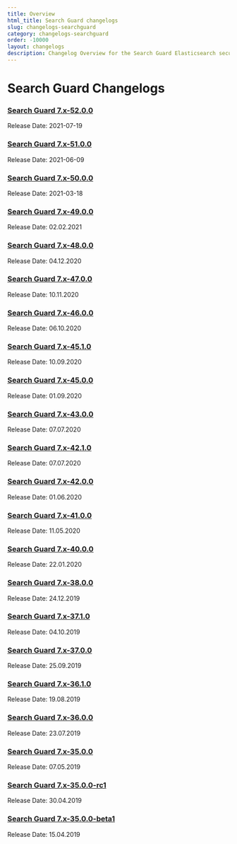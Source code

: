```yaml
---
title: Overview
html_title: Search Guard changelogs
slug: changelogs-searchguard
category: changelogs-searchguard
order: -10000
layout: changelogs
description: Changelog Overview for the Search Guard Elasticsearch security plugin. Protect your data from any unauthorized access.
---
```


<!--- Copyright 2020 floragunn GmbH -->

# Search Guard Changelogs

### [Search Guard 7.x-52.0.0](../_changelogs/changelog_searchguard_7_x_52_0_0.md)

Release Date: 2021-07-19

### [Search Guard 7.x-51.0.0](../_changelogs/changelog_searchguard_7_x_51_0_0.md)

Release Date: 2021-06-09

### [Search Guard 7.x-50.0.0](../_changelogs/changelog_searchguard_7_x_50_0_0.md)

Release Date: 2021-03-18

### [Search Guard 7.x-49.0.0](../_changelogs/changelog_searchguard_7_x_49_0_0.md)

Release Date: 02.02.2021

### [Search Guard 7.x-48.0.0](../_changelogs/changelog_searchguard_7_x_48_0_0.md)

Release Date: 04.12.2020

### [Search Guard 7.x-47.0.0](../_changelogs/changelog_searchguard_7_x_47_0_0.md)

Release Date: 10.11.2020

### [Search Guard 7.x-46.0.0](../_changelogs/changelog_searchguard_7_x_46_0_0.md)

Release Date: 06.10.2020

### [Search Guard 7.x-45.1.0](../_changelogs/changelog_searchguard_7_x_45_1_0.md)

Release Date: 10.09.2020

### [Search Guard 7.x-45.0.0](../_changelogs/changelog_searchguard_7_x_45_0_0.md)

Release Date: 01.09.2020

### [Search Guard 7.x-43.0.0](../_changelogs/changelog_searchguard_7_x_43_0_0.md)

Release Date: 07.07.2020

### [Search Guard 7.x-42.1.0](../_changelogs/changelog_searchguard_7_x_42_1_0.md)

Release Date: 07.07.2020

### [Search Guard 7.x-42.0.0](../_changelogs/changelog_searchguard_7_x_42_0_0.md)

Release Date: 01.06.2020

### [Search Guard 7.x-41.0.0](../_changelogs/changelog_searchguard_7_x_41_0_0.md)

Release Date: 11.05.2020

### [Search Guard 7.x-40.0.0](../_changelogs/changelog_searchguard_7_x_40_0_0.md)

Release Date: 22.01.2020

### [Search Guard 7.x-38.0.0](../_changelogs/changelog_searchguard_7_x_38_0_0.md)

Release Date: 24.12.2019

### [Search Guard 7.x-37.1.0](../_changelogs/changelog_searchguard_7_x_37_1_0.md)

Release Date: 04.10.2019

### [Search Guard 7.x-37.0.0](../_changelogs/changelog_searchguard_7_x_37_0_0.md)

Release Date: 25.09.2019

### [Search Guard 7.x-36.1.0](../_changelogs/changelog_searchguard_7_x_36_1_0.md)

Release Date: 19.08.2019

### [Search Guard 7.x-36.0.0](../_changelogs/changelog_searchguard_7_x_36_0_0.md)

Release Date: 23.07.2019

### [Search Guard 7.x-35.0.0](../_changelogs/changelog_searchguard_7_x_35_0_0.md)

Release Date: 07.05.2019

### [Search Guard 7.x-35.0.0-rc1](../_changelogs/changelog_searchguard_7_x_35_0_0_rc1.md)

Release Date: 30.04.2019

### [Search Guard 7.x-35.0.0-beta1](../_changelogs/changelog_searchguard_7_x_35_0_0_beta1.md)

Release Date: 15.04.2019

